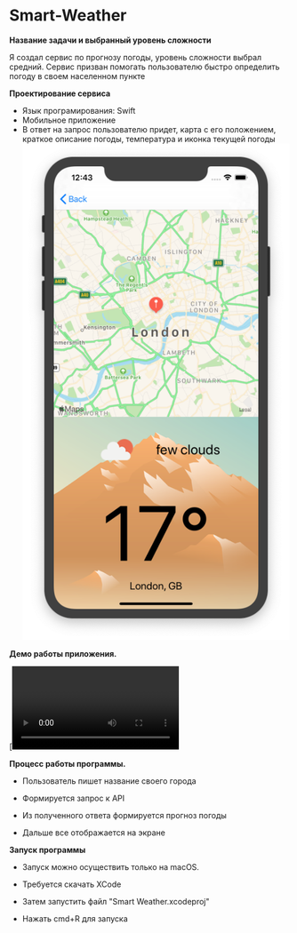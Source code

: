 # Smart-Weather
**Название задачи и выбранный уровень сложности**

Я создал сервис по прогнозу погоды, уровень сложности выбрал средний. Сервис призван помогать пользователю быстро определить погоду в своем населенном пункте

**Проектирование сервиса**

   - Язык програмирования: Swift
   - Мобильное приложение
   - В ответ на запрос пользователю придет, карта с его положением, краткое описание погоды, температура и иконка текущей погоды
   ![Иллюстрация к проекту](https://github.com/HaloAssassin973/Smart-Weather/blob/master/Smart%20Weather/Demo/Day.png)

**Демо работы приложения.**

[![Watch the video](https://raw.githubusercontent.com/HaloAssassin973/Smart-Weather/master/Smart%20Weather/Demo/Demo.mov)
    
**Процесс работы программы.**

   - Пользователь пишет название своего города
        
   - Формируется запрос к API
        
   - Из полученного ответа формируется прогноз погоды
        
   - Дальше все отображается на экране

**Запуск программы**

   - Запуск можно осуществить только на macOS.
   
   - Требуется скачать XCode
   
   - Затем запустить файл "Smart Weather.xcodeproj"
   
   - Нажать cmd+R для запуска
